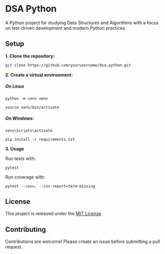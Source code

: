 # DSA Python

A Python project for studying Data Structures and Algorithms with a focus on test-driven development and modern Python practices.

## Setup

**1. Clone the repository:**
   ```bash
   git clone https://github.com/yourusername/dsa-python.git
   ```
**2. Create a virtual environment:**
##### On Linux
`python -m venv venv`

`source venv/bin/activate` 
##### On Windows:
`venv\Scripts\activate`

`pip install -r requirements.txt`

**3. Usage**

Run tests with:

`pytest`

Run coverage with:

`pytest --cov=. --cov-report=term-missing`

## License

This project is released under the [MIT License](https://github.com/yourusername/dsa-python/blob/main/LICENSE).

## Contributing
Contributions are welcome! Please create an issue before submitting a pull request.



